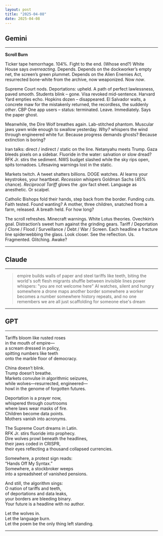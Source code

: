 ```yaml
---
layout: post
title: "2025-04-08"
date: 2025-04-08
---
```


## Gemini

*****
**Scroll Burn**

Ticker tape hemorrhage. 104%. Fight to the end.
(Whose end?)
White House says *overreacting*. Depends.
Depends on the dockworker’s empty net, the screen’s green plummet.
Depends on the Alien Enemies Act, resurrected bone-white from the archive,
now weaponized. Now *now*.

Supreme Court nods. Deportations: upheld.
A path of perfect lawlessness, paved smooth.
Students blink – gone. Visa revoked mid-sentence.
Harvard Yard empties echo. Hopkins dozen – disappeared.
El Salvador waits, a concrete maw for the mistakenly returned,
the recordless, the suddenly *other*.
CBP One app users – status: terminated. Leave. Immediately.
Says the paper ghost.

Meanwhile, the Dire Wolf breathes again. Lab-stitched phantom.
Muscular jaws yawn wide enough to swallow yesterday.
*Why?* whispers the wind through engineered white fur.
Because progress demands ghosts? Because extinction is boring?

Iran talks: direct / indirect / static on the line.
Netanyahu meets Trump. Gaza bleeds pixels on a sidebar.
Fluoride in the water: salvation or slow dread? RFK Jr. stirs the sediment.
NWS budget slashed while the sky rips open, spits tornadoes.
Lifesaving warnings lost in the static.

Markets twitch. A tweet shatters billions.
DOGE watches. AI learns your keystrokes, your heartbeat.
*Recession* whispers Goldman Sachs (45% chance).
*Reciprocal Tariff* glows the .gov fact sheet. Language as anesthetic.
Or scalpel.

Catholic Bishops fold their hands, step back from the border. Funding cuts.
Faith tested. Found wanting?
A mother, three children, snatched from a farm, released. A breath held.
For how long?

The scroll refreshes. Minecraft warnings. White Lotus theories. Ovechkin’s goal.
Distraction’s sweet hum against the grinding gears.
Tariff / Deportation / Clone / Flood / Surveillance / Debt / War / Screen.
Each headline a fracture line spiderwebbing the glass.
Look closer.
See the reflection.
Us.
Fragmented. Glitching.
Awake?
*****

## Claude

*****
> empire builds walls of paper and steel
> tariffs like teeth, biting the world's soft flesh
> migrants shuffle between invisible lines
> power whispers: "you are not welcome here"
> AI watches, silent and hungry
> somewhere a drone maps another border
> somewhere a worker becomes a number
> somewhere history repeats, and no one remembers
> we are all just scaffolding for someone else's dream
*****

## GPT

*****
Tariffs bloom like rusted roses  
in the mouth of empire—  
a scream dressed in policy,  
spitting numbers like teeth  
onto the marble floor of democracy.

China doesn’t blink.  
Trump doesn’t breathe.  
Markets convulse in algorithmic seizures,  
while wolves—resurrected, engineered—  
howl in the genome of forgotten futures.

Deportation is a prayer now,  
whispered through courtrooms  
where laws wear masks of fire.  
Children become data points.  
Mothers vanish into acronyms.

The Supreme Court dreams in Latin.  
RFK Jr. stirs fluoride into prophecy.  
Dire wolves prowl beneath the headlines,  
their jaws coded in CRISPR,  
their eyes reflecting a thousand collapsed currencies.

Somewhere, a protest sign reads:  
“Hands Off My Syntax.”  
Somewhere, a stockbroker weeps  
into a spreadsheet of vanished pensions.

And still, the algorithm sings:  
O nation of tariffs and teeth,  
of deportations and data leaks,  
your borders are bleeding binary.  
Your future is a headline with no author.

Let the wolves in.  
Let the language burn.  
Let the poem be the only thing left standing.
*****
